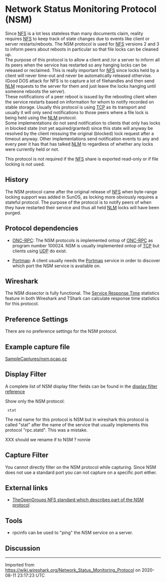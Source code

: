 # Network Status Monitoring Protocol (NSM)

Since [NFS](/NFS) is a lot less stateless than many documents claim, reality requires [NFS](/NFS) to keep track of state changes due to events like client or server restarts/reboots. The NSM protocol is used for [NFS](/NFS) versions 2 and 3 to inform peers about reboots in particular so that file locks can be cleaned up.  
The purpose of this protocol is to allow a client and /or a server to inform all its peers when the service has restarted so any hanging locks can be released or reclaimed. This is really important for [NFS](/NFS) since locks held by a client will never time-out and never be automatically released othervise. (Good DOS attack for NFS is to capture a lot of filehandles and then send [NLM](/NLM) requests to the server for them and just leave the locks hanging until someone reboots the server).  
These notifications of a peer reboot is issued by the rebooting client when the service restarts based on information for whom to notify recorded on stable storage. Usually this protocol is using [TCP](/TCP) as its transport and usually it will only send notifications to those peers where a file lock is being held using the [NLM](/NLM) protocol.  
Some implementations do not send notification to clients that only has locks in blocked state (not yet aquired/granted) since this state will anyway be resolved by the client reissuing the original (blocked) lock request after a timeout anyway. Other implementations send notification events to any and every peer it has that has talked [NLM](/NLM) to regardless of whether any locks were currently held or not.  
  
This protocol is not required if the [NFS](/NFS) share is exported read-only or if file locking is not used.

## History

The NSM protocol came after the original release of [NFS](/NFS) when byte-range locking support was added in SunOS, as locking more obviously requires a stateful protocol. The purpose of the protocol is to notify peers of when they have restarted their service and thus all held [NLM](/NLM) locks will have been purged.

## Protocol dependencies

  - [ONC-RPC](/ONC-RPC): The NSM protocols is implemented ontop of [ONC-RPC](/ONC-RPC) as program number 100024. NSM is usually implemented ontop of [TCP](/TCP) but clients using [UDP](/UDP) do exist.

  - [Portmap](/Portmap): A client usually needs the [Portmap](/Portmap) service in order to discover which port the NSM service is available on.

## Wireshark

The NSM dissector is fully functional. The [Service Response Time](/Service-Response-Time) statistics feature in both Wireshark and TShark can calculate response time statistics for this protocol.

## Preference Settings

There are no preference settings for the NSM protocol.

## Example capture file

[SampleCaptures/nsm.pcap.gz](uploads/__moin_import__/attachments/SampleCaptures/nsm.pcap.gz)

## Display Filter

A complete list of NSM display filter fields can be found in the [display filter reference](http://www.wireshark.org/docs/dfref/s/stat.html)

Show only the NSM protocol:

``` 
 stat 
```

The real name for this protocol is NSM but in wireshark this protocol is called "stat" after the name of the service that usually implements this protocol "rpc.statd". This was a mistake.

XXX should we rename if to NSM ? ronnie

## Capture Filter

You cannot directly filter on the NSM protocol while capturing. Since NSM does not use a standard port you can not capture on a specific port either.

## External links

  - [TheOpenGroups NFS standard which describes part of the NSM protocol](http://www.opengroup.org/pubs/catalog/c702.htm)

## Tools

  - rpcinfo can be used to "ping" the NSM service on a server.

## Discussion

---

Imported from https://wiki.wireshark.org/Network_Status_Monitoring_Protocol on 2020-08-11 23:17:23 UTC
